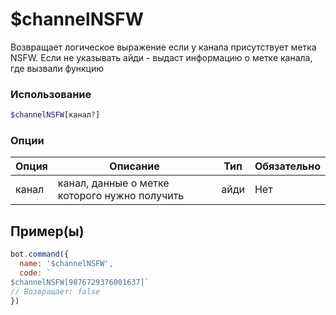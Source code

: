 # $channelNSFW
Возвращает логическое выражение если у канала присутствует метка NSFW. Если не указывать айди - выдаст информацию о метке канала, где вызвали функцию
### Использование
```php
$channelNSFW[канал?]
```

### Опции

| Опция | Описание | Тип | Обязательно |
|--------|-------------|------|----------|
| канал | канал, данные о метке которого нужно получить | айди | Нет |  
## Пример(ы)

```javascript
bot.command({
  name: '$channelNSFW',
  code: `
$channelNSFW[9876729376001637]`
// Возвращает: false
})
```

